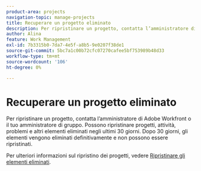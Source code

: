 ```yaml
---
product-area: projects
navigation-topic: manage-projects
title: Recuperare un progetto eliminato
description: Per ripristinare un progetto, contatta l’amministratore di Adobe Workfront o il tuo amministratore di gruppo. Possono ripristinare progetti, attività, problemi e altri elementi eliminati negli ultimi 30 giorni. Dopo 30 giorni, gli elementi vengono eliminati definitivamente e non possono essere ripristinati.
author: Alina
feature: Work Management
exl-id: 7b3315b0-7da7-4e5f-a8b5-9e0207f38de1
source-git-commit: 5bc7a1c00b72cfc07270cafee5bf753989b48d33
workflow-type: tm+mt
source-wordcount: '106'
ht-degree: 0%

---
```


# Recuperare un progetto eliminato

Per ripristinare un progetto, contatta l’amministratore di Adobe Workfront o il tuo amministratore di gruppo. Possono ripristinare progetti, attività, problemi e altri elementi eliminati negli ultimi 30 giorni. Dopo 30 giorni, gli elementi vengono eliminati definitivamente e non possono essere ripristinati.

Per ulteriori informazioni sul ripristino dei progetti, vedere [Ripristinare gli elementi eliminati](../../../administration-and-setup/manage-workfront/manage-deleted-items/restore-deleted-items.md).
